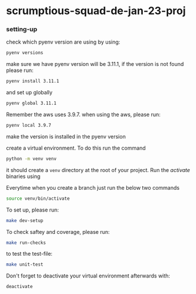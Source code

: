 # scrumptious-squad-de-jan-23-proj

### setting-up

check which pyenv version are using by using:
```sh
pyenv versions
```
make sure we have pyenv version will be 3.11.1, if the version is not found please run:
```sh
pyenv install 3.11.1
```
and set up globally
```sh
pyenv global 3.11.1
```

Remember the aws uses 3.9.7. when using the aws, please run:
```sh
pyenv local 3.9.7
```
make the version is installed in the pyenv version 

create a virtual environment. To do this run the command
```sh
python -m venv venv
```
it should create a `venv` directory at the root of your project. Run the _activate_ binaries using

Everytime when you create a branch just run the below two commands
```sh
source venv/bin/activate
```
To set up, please run:
```sh
make dev-setup
```





To check saftey and coverage, please run:
```sh
make run-checks
```
to test the test-file:
```sh
make unit-test
```

Don't forget to deactivate your virtual environment afterwards with:
```sh
deactivate
```
